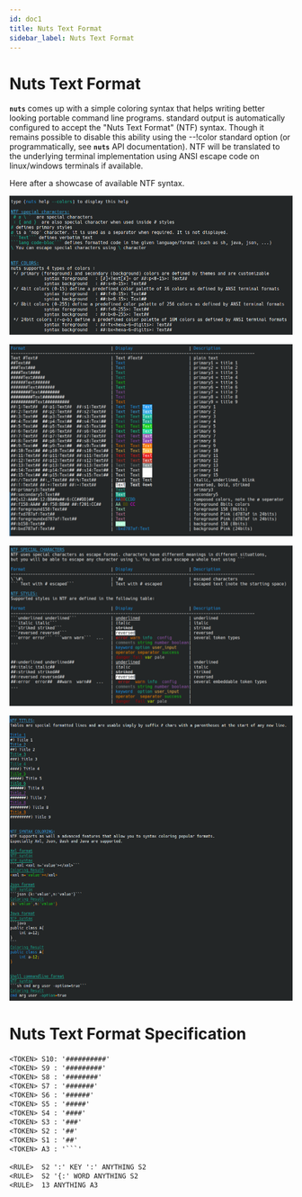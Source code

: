 ```yaml
---
id: doc1
title: Nuts Text Format
sidebar_label: Nuts Text Format
---
```



# Nuts Text Format
**```nuts```** comes up with a simple coloring syntax that helps writing better looking portable command line programs.
standard output is automatically configured to accept the "Nuts Text Format" (NTF) syntax. 
Though it remains possible to disable this ability using the --!color standard option (or programmatically, 
see **```nuts```** API documentation). NTF will be translated to the underlying terminal implementation using ANSI 
escape code on linux/windows terminals if available.

Here after a showcase of available NTF syntax.

![text-coloring-format](text-coloring-format-01.png)


![text-coloring-format](text-coloring-format-02.png)


![text-coloring-format](text-coloring-format-03.png)


![text-coloring-format](text-coloring-format-04.png)

# Nuts Text Format Specification

```
<TOKEN> S10: '##########'
<TOKEN> S9 : '#########'
<TOKEN> S8 : '########'
<TOKEN> S7 : '#######'
<TOKEN> S6 : '######'
<TOKEN> S5 : '#####'
<TOKEN> S4 : '####'
<TOKEN> S3 : '###'
<TOKEN> S2 : '##'
<TOKEN> S1 : '##'
<TOKEN> A3 : '```'

<RULE>  S2 ':' KEY ':' ANYTHING S2
<RULE>  S2 '{:' WORD ANYTHING S2
<RULE>  13 ANYTHING A3

```